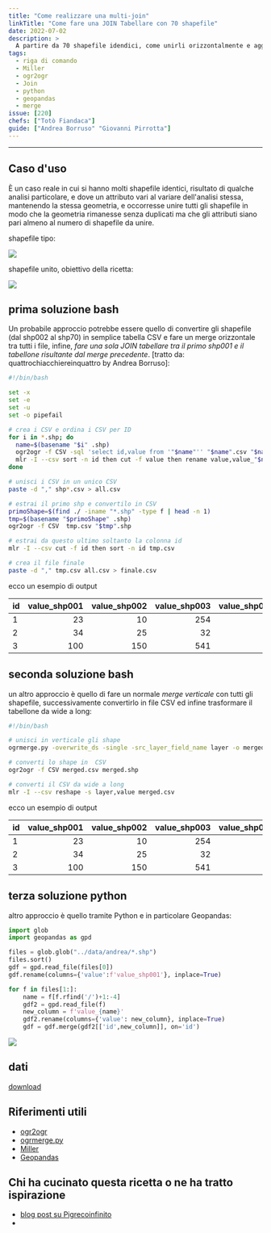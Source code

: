 ```yaml
---
title: "Come realizzare una multi-join"
linkTitle: "Come fare una JOIN Tabellare con 70 shapefile"
date: 2022-07-02
description: >
  A partire da 70 shapefile idendici, come unirli orizzontalmente e aggiungere lo stesso attributo.
tags:
  - riga di comando
  - Miller
  - ogr2ogr
  - Join
  - python
  - geopandas
  - merge
issue: [220]
chefs: ["Totò Fiandaca"]
guide: ["Andrea Borruso" "Giovanni Pirrotta"]
---
```


---

## Caso d'uso

È un caso reale in cui si hanno molti shapefile identici, risultato di qualche analisi particolare, e dove un attributo vari al variare dell'analisi stessa, mantenendo la stessa geometria, e occorresse unire tutti gli shapefile in modo che la geometria rimanesse senza duplicati ma che gli attributi siano pari almeno al numero di shapefile da unire.

shapefile tipo:

![](https://user-images.githubusercontent.com/7631137/175516439-07b58219-0ab2-41fa-8933-9207698aaad6.png)

shapefile unito, obiettivo della ricetta:

![](https://user-images.githubusercontent.com/7631137/175517063-24639d31-fa3b-4440-9af6-32b2669e55e9.png)


## prima soluzione bash

Un probabile approccio potrebbe essere quello di convertire gli shapefile (dal shp002 al shp70) in semplice tabella CSV e fare un merge orizzontale tra tutti i file, infine, _fare una sola JOIN tabellare tra il primo shp001 e il tabellone risultante dal merge precedente_. [tratto da: quattrochiacchiereinquattro by Andrea Borruso]:

```bash
#!/bin/bash

set -x
set -e
set -u
set -o pipefail

# crea i CSV e ordina i CSV per ID
for i in *.shp; do
  name=$(basename "$i" .shp)
  ogr2ogr -f CSV -sql 'select id,value from '"$name"'' "$name".csv "$name".shp
  mlr -I --csv sort -n id then cut -f value then rename value,value_"$name" "$name".csv
done

# unisci i CSV in un unico CSV
paste -d "," shp*.csv > all.csv

# estrai il primo shp e convertilo in CSV
primoShape=$(find ./ -iname "*.shp" -type f | head -n 1)
tmp=$(basename "$primoShape" .shp)
ogr2ogr -f CSV  tmp.csv "$tmp".shp

# estrai da questo ultimo soltanto la colonna id
mlr -I --csv cut -f id then sort -n id tmp.csv

# crea il file finale
paste -d "," tmp.csv all.csv > finale.csv
```

ecco un esempio di output

| id  | value_shp001 | value_shp002 | value_shp003 | value_shp004 |
| --- | -----------: | -----------: | -----------: | -----------: |
| 1   | 23           | 10           | 254          | 50           |
| 2   | 34           | 25           | 32           | 41           |
| 3   | 100          | 150          | 541          | 47           |

## seconda soluzione bash

un altro approccio è quello di fare un normale _merge verticale_ con tutti gli shapefile, successivamente convertirlo in file CSV ed infine trasformare il tabellone da wide a long:

```bash
#!/bin/bash

# unisci in verticale gli shape
ogrmerge.py -overwrite_ds -single -src_layer_field_name layer -o merged.shp shp*.shp

# converti lo shape in  CSV
ogr2ogr -f CSV merged.csv merged.shp

# converti il CSV da wide a long
mlr -I --csv reshape -s layer,value merged.csv
```

ecco un esempio di output

| id  | value_shp001 | value_shp002 | value_shp003 | value_shp004 |
| --- | -----------: | -----------: | -----------: | -----------: |
| 1   | 23           | 10           | 254          | 50           |
| 2   | 34           | 25           | 32           | 41           |
| 3   | 100          | 150          | 541          | 47           |

## terza soluzione python

altro approccio è quello tramite Python e in particolare Geopandas:

```py
import glob
import geopandas as gpd

files = glob.glob("../data/andrea/*.shp")
files.sort()
gdf = gpd.read_file(files[0])
gdf.rename(columns={'value':f'value_shp001'}, inplace=True)

for f in files[1:]:
    name = f[f.rfind('/')+1:-4]
    gdf2 = gpd.read_file(f)
    new_column = f'value_{name}'
    gdf2.rename(columns={'value': new_column}, inplace=True)
    gdf = gdf.merge(gdf2[['id',new_column]], on='id')
```

![](https://user-images.githubusercontent.com/2639616/175574183-87b861d6-7857-4a85-a7c5-6a142749d666.png)

## dati

[download](https://github.com/opendatasicilia/tansignari/files/8974633/andrea.zip)

## Riferimenti utili

- [ogr2ogr](https://gdal.org/programs/ogr2ogr.html)
- [ogrmerge.py](https://gdal.org/programs/ogrmerge.html)
- [Miller](https://github.com/johnkerl/miller)
- [Geopandas](https://geopandas.org/en/stable)

## Chi ha cucinato questa ricetta o ne ha tratto ispirazione

- [blog post su Pigrecoinfinito]()
- 